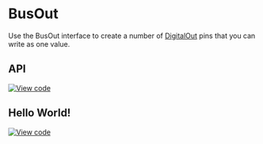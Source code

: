 # BusOut

Use the BusOut interface to create a number of [DigitalOut](DigitalOut.md) pins that you can write as one value.

## API

[![View code](https://www.mbed.com/embed/?type=library)](https://docs.mbed.com/docs/mbed-os-api/en/mbed-os-5.3/api/classmbed_1_1BusOut.html) 

## Hello World!

[![View code](https://www.mbed.com/embed/?url=https://developer.mbed.org/teams/mbed_example/code/BusOut_HelloWorld/)](https://developer.mbed.org/teams/mbed_example/code/BusOut_HelloWorld/file/6337070122f8/main.cpp) 
